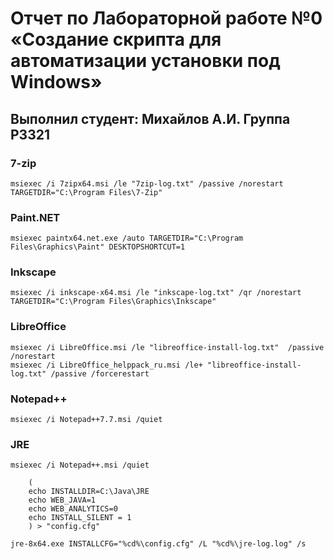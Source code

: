 # Отчет по Лабораторной работе №0 «Создание скрипта для автоматизации установки под Windows»
## Выполнил студент: Михайлов А.И. Группа P3321
###  7-zip
`msiexec /i 7zipx64.msi /le "7zip-log.txt" /passive /norestart TARGETDIR="C:\Program Files\7-Zip"`

###  Paint.NET
`msiexec paintx64.net.exe /auto TARGETDIR="C:\Program Files\Graphics\Paint" DESKTOPSHORTCUT=1`

###  Inkscape
`msiexec /i inkscape-x64.msi /le "inkscape-log.txt" /qr /norestart TARGETDIR="C:\Program Files\Graphics\Inkscape"`

###  LibreOffice
```
msiexec /i LibreOffice.msi /le "libreoffice-install-log.txt"  /passive /norestart
msiexec /i LibreOffice_helppack_ru.msi /le+ "libreoffice-install-log.txt" /passive /forcerestart
```

###  Notepad++
`msiexec /i Notepad++7.7.msi /quiet`

###  JRE
```
msiexec /i Notepad++.msi /quiet
    
    (
    echo INSTALLDIR=C:\Java\JRE
    echo WEB_JAVA=1
    echo WEB_ANALYTICS=0
    echo INSTALL_SILENT = 1
    ) > "config.cfg"
    
jre-8x64.exe INSTALLCFG="%cd%\config.cfg" /L "%cd%\jre-log.log" /s
```